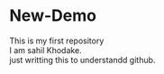 # New-Demo
This is my first repository
<br>
I am sahil Khodake.
<br>
just writting this to understandd github.
